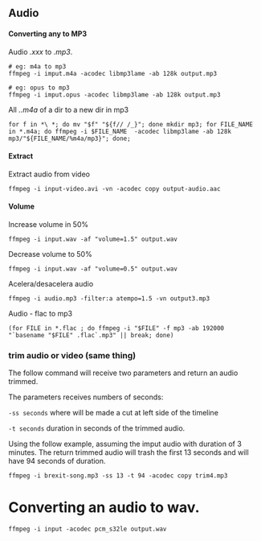 Audio
-----


#### Converting any to MP3

Audio *.xxx* to *.mp3*.

```
# eg: m4a to mp3
ffmpeg -i imput.m4a -acodec libmp3lame -ab 128k output.mp3

# eg: opus to mp3
ffmpeg -i imput.opus -acodec libmp3lame -ab 128k output.mp3
```


All _..m4a_ of a dir to a new dir in mp3

```
for f in *\ *; do mv "$f" "${f// /_}"; done mkdir mp3; for FILE_NAME in *.m4a; do ffmpeg -i $FILE_NAME  -acodec libmp3lame -ab 128k mp3/"${FILE_NAME/%m4a/mp3}"; done;
```

#### Extract

Extract audio from video

```
ffmpeg -i input-video.avi -vn -acodec copy output-audio.aac
```

#### Volume

Increase volume in 50%
```
ffmpeg -i input.wav -af "volume=1.5" output.wav
```

Decrease volume to 50%
```
ffmpeg -i input.wav -af "volume=0.5" output.wav
```

Acelera/desacelera audio
```
ffmpeg -i audio.mp3 -filter:a atempo=1.5 -vn output3.mp3
```

Audio - flac to mp3
```
(for FILE in *.flac ; do ffmpeg -i "$FILE" -f mp3 -ab 192000 "`basename "$FILE" .flac`.mp3" || break; done)
```

### trim audio or video (same thing)

The follow command will receive two parameters and return an audio trimmed.

The parameters receives numbers of seconds:

`-ss seconds` where will be made a cut at left side of the timeline

`-t seconds` duration in seconds of the trimmed audio.

Using the follow example, assuming the imput audio with duration of 3 minutes.
The return trimmed audio will trash the first 13 seconds and will have 94
seconds of duration.

```
ffmpeg -i brexit-song.mp3 -ss 13 -t 94 -acodec copy trim4.mp3
```


# Converting an audio to wav.
```
ffmpeg -i input -acodec pcm_s32le output.wav
```

